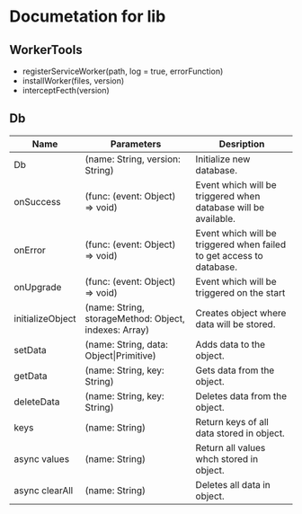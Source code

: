 # Documetation for lib
## WorkerTools
* registerServiceWorker(path, log = true, errorFunction)
* installWorker(files, version)
* interceptFecth(version)
## Db
  Name | Parameters | Desription 
  ---- | ---------- | ---------- 
  Db | (name: String, version: String) | Initialize new database. 
  onSuccess | (func: (event: Object) => void) | Event which will be triggered when database will be available.
  onError | (func: (event: Object) => void) | Event which will be triggered when failed to get access to database.
  onUpgrade | (func: (event: Object) => void) | Event which will be triggered on the start
  initializeObject | (name: String, storageMethod: Object, indexes: Array) | Creates object where data will be stored.
  setData | (name: String, data: Object\|Primitive) | Adds data to the object.
  getData | (name: String, key: String) | Gets data from the object.
  deleteData | (name: String, key: String) | Deletes data from the object.
  keys | (name: String) | Return keys of all data stored in object.
  async values | (name: String) | Return all values whch stored in object.
  async clearAll | (name: String) | Deletes all data in object.